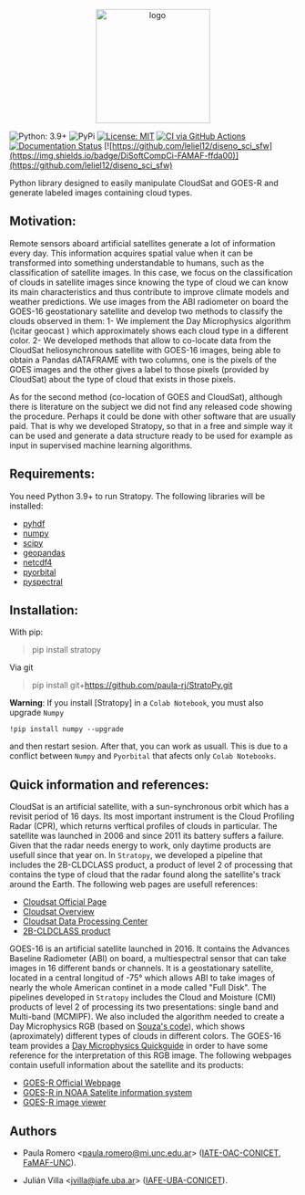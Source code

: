 <p align="center">
<img src="https://github.com/paula-rj/StratoPy/blob/main/res/logo.jpg?raw=true" alt="logo" height="200"/>
</p>

![Python: 3.9+](https://img.shields.io/badge/python-3.9%2B-blue)
![PyPi](https://img.shields.io/pypi/v/StratoPy?color=blue)
[![License: MIT](https://img.shields.io/badge/License-MIT-blue.svg)](https://opensource.org/licenses/MIT)
[![CI via GitHub Actions](https://github.com/jotavecorta/StratoPy/actions/workflows/ci.yml/badge.svg?branch=main)](https://github.com/jotavecorta/StratoPy/actions/workflows/ci.yml)
[![Documentation Status](https://readthedocs.org/projects/stratopy/badge/?version=latest)](https://stratopy.readthedocs.io/en/latest/?badge=latest)
[![https://github.com/leliel12/diseno_sci_sfw](https://img.shields.io/badge/DiSoftCompCi-FAMAF-ffda00)](https://github.com/leliel12/diseno_sci_sfw) 


Python library designed to easily manipulate CloudSat and GOES-R and generate labeled images containing cloud types.

## Motivation:

Remote sensors aboard artificial satellites generate a lot of information every day. This information acquires spatial value when it can be transformed into something understandable to humans, such as the classification of satellite images. In this case, we focus on the classification of clouds in satellite images since knowing the type of cloud we can know its main characteristics and thus contribute to improve climate models and weather predictions. 
We use images from the ABI radiometer on board the GOES-16 geostationary satellite and develop two methods to classify the clouds observed in them:
1- We implement the Day Microphysics algorithm (\citar geocast ) which approximately shows each cloud type in a different color. 
2- We developed methods that allow to co-locate data from the CloudSat heliosynchronous satellite with GOES-16 images, being able to obtain a Pandas dATAFRAME with two columns, one is the pixels of the GOES images and the other gives a label to those pixels (provided by CloudSat) about the type of cloud that exists in those pixels. 

As for the second method (co-location of GOES and CloudSat), although there is literature on the subject we did not find any released code showing the procedure. Perhaps it could be done with other software that are usually paid. That is why we developed Stratopy, so that in a free and simple way it can be used and generate a data structure ready to be used for example as input in supervised machine learning algorithms. 

## Requirements:

You need Python 3.9+ to run Stratopy. The following libraries will be installed: 
- [pyhdf](https://pypi.org/project/pyhdf/)
- [numpy](https://numpy.org/)
- [scipy](https://www.scipy.org/)
- [geopandas](https://geopandas.org/)
- [netcdf4](https://unidata.github.io/netcdf4-python/)
- [pyorbital](https://github.com/pytroll/pyorbital)
- [pyspectral](https://github.com/pytroll/pyspectral)

## Installation:

With pip:

> pip install stratopy

Via git
> pip install git+https://github.com/paula-rj/StratoPy.git

**Warning**: If you install [Stratopy] in a `Colab Notebook`, you must also upgrade `Numpy`

```!pip install numpy --upgrade```

and then restart sesion. After that, you can work as usuall. This is due to a conflict between `Numpy` and `Pyorbital` that afects only `Colab Notebooks`.

## Quick information and references:

CloudSat is an artificial satellite, with a sun-synchronous orbit which has a revisit period of 16 days. Its  most important instrument is the Cloud Profiling Radar (CPR), which returns verftical profiles of clouds in particular. The satellite was launched in 2006 and since 2011 its battery suffers a failure. Given that the radar needs energy to work, only daytime products are usefull since that year on. In `Stratopy`, we developed a pipeline that includes the 2B-CLDCLASS product, a product of level 2 of processing that contains the type of cloud that the radar found along the satellite's track around the Earth.
The following web pages are usefull references:

- [Cloudsat Official Page](https://cloudsat.atmos.colostate.edu/)
- [Cloudsat Overview](https://cloudsat.atmos.colostate.edu/CloudSat_overview.pdf)
- [Cloudsat Data Processing Center](http://www.cloudsat.cira.colostate.edu/)
- [2B-CLDCLASS product](https://www.cloudsat.cira.colostate.edu/data-products/2b-cldclass)


GOES-16 is an artificial satellite launched in 2016. It contains the Advances Baseline Radiometer (ABI) on board, a multiespectral sensor that can take images in 16 different bands or channels. It is a geostationary satellite, located in a central longitud of -75° which allows ABI to take images of nearly the whole American continet in a mode called "Full Disk". The pipelines developed in `Stratopy` includes the Cloud and Moisture (CMI) products of level 2 of processing its two presentations: single band and Multi-band (MCMIPF). We also included the algorithm needed to create a Day Microphysics RGB (based on [Souza's code](https://geonetcast.wordpress.com/2019/07/03/python-script-examples-to-generate-goes-16-rgbs/)), which shows (aproximately) different types of clouds in different colors. The GOES-16 team provides a [Day Microphysics Quickguide](https://weather.msfc.nasa.gov/sport/training/quickGuides/rgb/QuickGuide_DtMicroRGB_NASA_SPoRT.pdf) in order to have some reference for the interpretation of this RGB image. The following webpages contain usefull information about the satellite and its products:
- [GOES-R Official Webpage](https://www.goes-r.gov/)
- [GOES-R in NOAA Satelite information system](https://www.noaasis.noaa.gov/GOES/goes_overview.html)
- [GOES-R image viewer](https://www.star.nesdis.noaa.gov/GOES/index.php)

## Authors

- Paula Romero <[paula.romero@mi.unc.edu.ar](paula.romero@mi.unc.edu.at)> ([IATE-OAC-CONICET][], [FaMAF-UNC][]).
- Julián Villa <[jvilla@iafe.uba.ar](jvilla@iafe.uba.ar)> ([IAFE-UBA-CONICET][]).


  [IATE-OAC-CONICET]: http://iate.oac.uncor.edu/
  [FaMAF-UNC]: https://www.famaf.unc.edu.ar/
  [IAFE-UBA-CONICET]: https://www.iafe.uba.ar/
